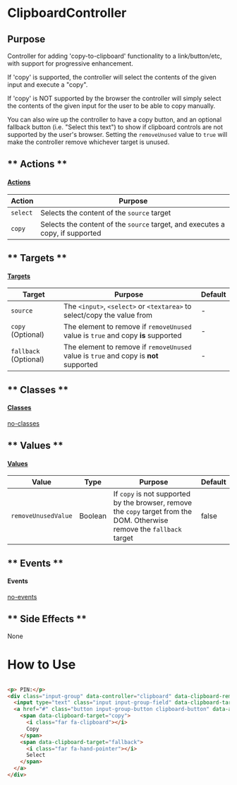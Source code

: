 # ClipboardController

## Purpose

Controller for adding 'copy-to-clipboard' functionality to a link/button/etc, with support for progressive enhancement.

If 'copy' is supported, the controller will select the contents of the given input and execute a "copy".

If 'copy' is NOT supported by the browser the controller will simply select the contents of the given input for the user to be able to copy manually.

You can also wire up the controller to have a copy button, and an optional fallback button (i.e. "Select this text") to show if clipboard controls are not supported by the user's browser. Setting the `removeUnused` value to `true` will make the controller remove whichever target is unused.

<!-- tabs:start -->

## ** Actions **

#### [Actions](https://stimulus.hotwire.dev/reference/actions)

| Action | Purpose |
| --- | --- |
| `select` | Selects the content of the `source` target |
| `copy` | Selects the content of the `source` target, and executes a copy, if supported |

## ** Targets **

#### [Targets](https://stimulus.hotwire.dev/reference/targets)

| Target | Purpose | Default |
| --- | --- | --- |
| `source` | The `<input>`, `<select>` or `<textarea>` to select/copy the value from | - |
| `copy` (Optional) | The element to remove if `removeUnused`  value is `true` and copy **is** supported | - |
| `fallback` (Optional) | The element to remove if `removeUnused` value  is `true` and copy is **not** supported | - |

## ** Classes **

#### [Classes](https://stimulus.hotwire.dev/reference/classes)

[no-classes](../_partials/no-classes.md ':include')

## ** Values **

#### [Values](https://stimulus.hotwire.dev/reference/values)

| Value | Type | Purpose | Default |
| --- | --- | --- | --- |
| `removeUnusedValue` | Boolean | If `copy` is not supported by the browser, remove the `copy` target from the DOM. Otherwise remove the `fallback` target | false |

## ** Events **

#### Events

[no-events](../_partials/no-events.md ':include')

## ** Side Effects **

None

<!-- tabs:end -->

# How to Use

```html

<p> PIN:</p>
<div class="input-group" data-controller="clipboard" data-clipboard-remove-unused-value="true">
  <input type="text" class="input input-group-field" data-clipboard-target="source" readonly="readonly" value="1234"/>
  <a href="#" class="button input-group-button clipboard-button" data-action="clipboard#copy">
    <span data-clipboard-target="copy">
      <i class="far fa-clipboard"></i>
      Copy
    </span>
    <span data-clipboard-target="fallback">
      <i class="far fa-hand-pointer"></i>
      Select
    </span>
  </a>
</div>
```


